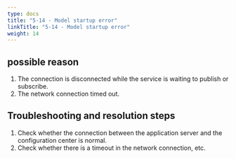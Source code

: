 ```yaml
---
type: docs
title: "5-14 - Model startup error"
linkTitle: "5-14 - Model startup error"
weight: 14
---
```


## possible reason

1. The connection is disconnected while the service is waiting to publish or subscribe.
2. The network connection timed out.

## Troubleshooting and resolution steps

1. Check whether the connection between the application server and the configuration center is normal.
2. Check whether there is a timeout in the network connection, etc.

<p style="margin-top: 3rem;"> </p>